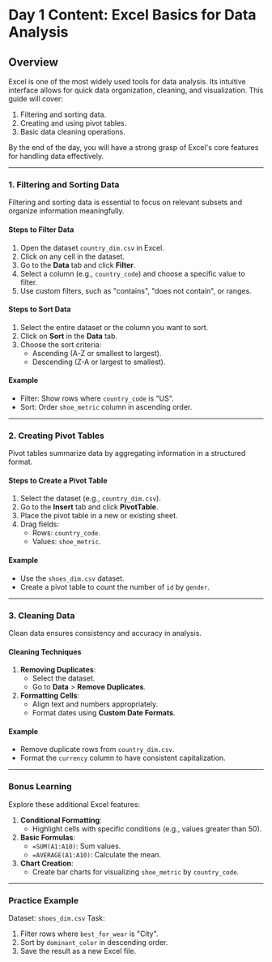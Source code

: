 # Day 1 Content: Excel Basics for Data Analysis

## Overview
Excel is one of the most widely used tools for data analysis. Its intuitive interface allows for quick data organization, cleaning, and visualization. This guide will cover:
1. Filtering and sorting data.
2. Creating and using pivot tables.
3. Basic data cleaning operations.

By the end of the day, you will have a strong grasp of Excel's core features for handling data effectively.

---

### 1. Filtering and Sorting Data
Filtering and sorting data is essential to focus on relevant subsets and organize information meaningfully.

#### Steps to Filter Data
1. Open the dataset `country_dim.csv` in Excel.
2. Click on any cell in the dataset.
3. Go to the **Data** tab and click **Filter**.
4. Select a column (e.g., `country_code`) and choose a specific value to filter.
5. Use custom filters, such as "contains", "does not contain", or ranges.

#### Steps to Sort Data
1. Select the entire dataset or the column you want to sort.
2. Click on **Sort** in the **Data** tab.
3. Choose the sort criteria:
   - Ascending (A-Z or smallest to largest).
   - Descending (Z-A or largest to smallest).

#### Example
- Filter: Show rows where `country_code` is "US".
- Sort: Order `shoe_metric` column in ascending order.

---

### 2. Creating Pivot Tables
Pivot tables summarize data by aggregating information in a structured format.

#### Steps to Create a Pivot Table
1. Select the dataset (e.g., `country_dim.csv`).
2. Go to the **Insert** tab and click **PivotTable**.
3. Place the pivot table in a new or existing sheet.
4. Drag fields:
   - Rows: `country_code`.
   - Values: `shoe_metric`.

#### Example
- Use the `shoes_dim.csv` dataset.
- Create a pivot table to count the number of `id` by `gender`.

---

### 3. Cleaning Data
Clean data ensures consistency and accuracy in analysis.

#### Cleaning Techniques
1. **Removing Duplicates**:
   - Select the dataset.
   - Go to **Data** > **Remove Duplicates**.
2. **Formatting Cells**:
   - Align text and numbers appropriately.
   - Format dates using **Custom Date Formats**.

#### Example
- Remove duplicate rows from `country_dim.csv`.
- Format the `currency` column to have consistent capitalization.

---

### Bonus Learning
Explore these additional Excel features:
1. **Conditional Formatting**:
   - Highlight cells with specific conditions (e.g., values greater than 50).
2. **Basic Formulas**:
   - `=SUM(A1:A10)`: Sum values.
   - `=AVERAGE(A1:A10)`: Calculate the mean.
3. **Chart Creation**:
   - Create bar charts for visualizing `shoe_metric` by `country_code`.

---

### Practice Example
Dataset: `shoes_dim.csv`
Task:
1. Filter rows where `best_for_wear` is "City".
2. Sort by `dominant_color` in descending order.
3. Save the result as a new Excel file.
